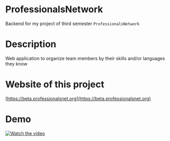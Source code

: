 # ProfessionalsNetwork
Backend for my project of third semester `ProfessionalsNetwork`
# Description
Web application to organize team members by their skills and/or languages they know
# Website of this project
[https://beta.professionalsnet.org](https://beta.professionalsnet.org)
# Demo
[![Watch the video](https://img.youtube.com/vi/Q6TiBu8yMUo/maxresdefault.jpg)](https://youtu.be/Q6TiBu8yMUo)
